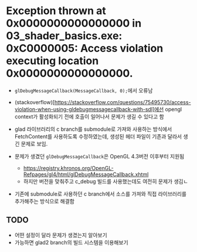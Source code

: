 # Exception thrown at 0x0000000000000000 in 03_shader_basics.exe: 0xC0000005: Access violation executing location 0x0000000000000000.

- `glDebugMessageCallback(MessageCallback, 0);`에서 오류남

- (stackoverflow)[https://stackoverflow.com/questions/75495730/access-violation-when-using-gldebugmessagecallback-with-sdl]에선 opengl context가 활성화되기 전에 호출이 일어나서 문제가 생길 수 있다고 함

- glad 라이브러리의 c branch를 submodule로 가져와 사용하는 방식에서 FetchContent를 사용하도록 수정하였는데, 생성된 헤더 파일이 기존과 달라서 생긴 문제로 보임.

- 문제가 생겼던 `glDebugMessageCallback`은 OpenGL 4.3버전 이후부터 지원됨

  - https://registry.khronos.org/OpenGL-Refpages/gl4/html/glDebugMessageCallback.xhtml
  - 하지만 버전을 맞춰주고 c_debug 빌드를 사용했는데도 여전히 문제가 생김ㄴ

- 기존에 submodule로 사용하던 c branch에서 소스를 가져와 직접 라이브러리를 추가해주는 방식으로 해결함

## TODO

- 어떤 설정이 달라 문제가 생겼는지 알아보기
- 가능하면 glad2 branch의 빌드 시스템을 이용해보기
